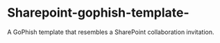 # Sharepoint-gophish-template-
A GoPhish template that resembles a SharePoint collaboration invitation.
